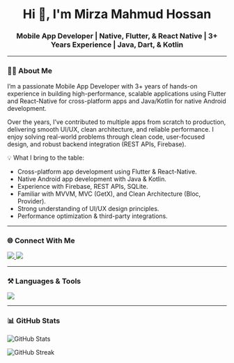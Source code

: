 <h1 align="center">Hi 👋, I'm Mirza Mahmud Hossan</h1>
<h3 align="center">Mobile App Developer | Native, Flutter, & React Native | 3+ Years Experience | Java, Dart, & Kotlin </h3>

---

### 👨‍💻 About Me
<p align="left">
I’m a passionate Mobile App Developer with 3+ years of hands-on experience in building high-performance, scalable applications using Flutter and React-Native for cross-platform apps and Java/Kotlin for native Android development.

Over the years, I’ve contributed to multiple apps from scratch to production, delivering smooth UI/UX, clean architecture, and reliable performance. I enjoy solving real-world problems through clean code, user-focused design, and robust backend integration (REST APIs, Firebase).

💡 What I bring to the table:

- Cross-platform app development using Flutter & React-Native.
- Native Android app development with Java & Kotlin.
- Experience with Firebase, REST APIs, SQLite.
- Familiar with MVVM, MVC (GetX), and Clean Architecture (Bloc, Provider).
- Strong understanding of UI/UX design principles.
- Performance optimization & third-party integrations.
</p> 

---

### 🌐 Connect With Me
<p align="left">
  <a href="https://www.linkedin.com/in/mirzamahmudhossan" target="_blank">
    <img src="https://img.shields.io/badge/LinkedIn-blue?style=for-the-badge&logo=linkedin" />
  </a>
  <a href="https://www.github.com/mirzamahmud/" target="_blank">
    <img src="https://img.shields.io/badge/GitHub-black?style=for-the-badge&logo=github" />
  </a>
</p>

---

### ⚒️ Languages & Tools
<p align="left">
  <img src="https://skillicons.dev/icons?i=java,dart,kotlin,flutter,react,firebase,mysql,sqlite,androidstudio,vscode,figma" />
</p>

---

### 📊 GitHub Stats
<p align="left">
  <img src="https://github-readme-stats.vercel.app/api?username=mirzamahmud&show_icons=true&theme=radical" alt="GitHub Stats" />
</p>
<p align="left">
  <img src="https://github-readme-streak-stats.herokuapp.com/?user=mirzamahmud&theme=radical" alt="GitHub Streak" />
</p>
